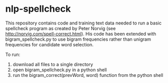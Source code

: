 # nlp-spellcheck

This repository contains code and training text data needed to run a basic spellcheck program as created by Peter Norvig (see http://norvig.com/spell-correct.html).  His code has been extended with bigram_spellcheck.py to use bigram frequencies rather than unigram frequencies for candidate word selection.

To run:

1. download all files to a single directory
2. open bigram_spellcheck.py in a python shell
3. run the bigram_correct(prevWord, word) function from the python shell
